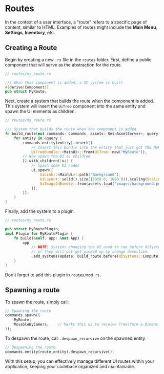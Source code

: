 # Routes

In the context of a user interface, a "route" refers to a specific page of content, similar to HTML. Examples of routes might include the **Main Menu**, **Settings**, **Inventory**, etc.

## Creating a Route

Begin by creating a new `.rs` file in the `routes` folder. First, define a public component that will serve as the abstraction for the route.

```rust
// routes/my_route.rs

/// When this component is added, a UI system is built
#[derive(Component)]
pub struct MyRoute;
```

Next, create a system that builds the route when the component is added. This system will insert the `UiTree` component into the same entity and spawn the UI elements as children.

```rust
// routes/my_route.rs

/// System that builds the route when the component is added
fn build_route(mut commands: Commands, assets: Res<AssetServer>, query: Query<Entity, Added<MyRoute>>) {
    for entity in &query {
        commands.entity(entity).insert((
            // Insert this bundle into the entity that just got the MyRoute component
            UiTreeBundle::<MainUi>::from(UiTree::new("MyRoute")),
        // Now spawn the UI as children
        )).with_children(|ui| {
            // Spawn some UI nodes
            ui.spawn((
                UiLink::<MainUi>::path("Background"),
                UiLayout::solid().size((1920.0, 1080.0)).scaling(Scaling::Fill).pack::<Base>(),
                UiImage2dBundle::from(assets.load("images/background.png")),
            ));
        });
    }
}
```

Finally, add the system to a plugin.

```rust
// routes/my_route.rs

pub struct MyRoutePlugin;
impl Plugin for MyRoutePlugin {
    fn build(&self, app: &mut App) {
        app
            // NOTE! Systems changing the UI need to run before UiSystems::Compute
            // or they will not get picked up by change detection.
            .add_systems(Update, build_route.before(UiSystems::Compute));
    }
}
```

Don't forget to add this plugin in `routes/mod.rs`.

## Spawning a route

To spawn the route, simply call:

```rust
// Spawning the route
commands.spawn((
    MyRoute,
    MovableByCamera,    // Marks this ui to receive Transform & Dimension updates from camera size
));
```

To despawn the route, call `.despawn_recursive` on the spawned entity.

```rust
// Despawning the route
commands.entity(route_entity).despawn_recursive();
```

With this setup, you can effectively manage different UI routes within your application, keeping your codebase organized and maintainable.